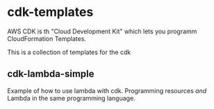 # cdk-templates

AWS CDK is th "Cloud Development Kit" which lets you programm CloudFormation Templates.

This is a collection of templates for the cdk

## cdk-lambda-simple

Example of how to use lambda with cdk.
Programming resources *and* Lambda in the same programming language.